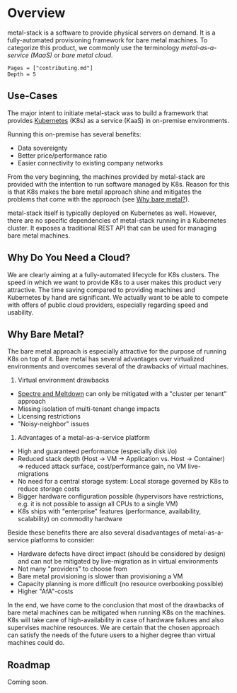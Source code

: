 # Overview

metal-stack is a software to provide physical servers on demand. It is a fully-automated provisioning framework for bare metal machines. To categorize this product, we commonly use the terminology _metal-as-a-service (MaaS)_ or _bare metal cloud_.

```@contents
Pages = ["contributing.md"]
Depth = 5
```

## Use-Cases

The major intent to initiate metal-stack was to build a framework that provides [Kubernetes](https://kubernetes.io/) (K8s) as a service (KaaS) in on-premise environments.

Running this on-premise has several benefits:

- Data sovereignty
- Better price/performance ratio
- Easier connectivity to existing company networks

From the very beginning, the machines provided by metal-stack are provided with the intention to run software managed by K8s. Reason for this is that K8s makes the bare metal approach shine and mitigates the problems that come with the approach (see [Why bare metal?](#why-bare-metal)).

metal-stack itself is typically deployed on Kubernetes as well. However, there are no specific dependencies of metal-stack running in a Kubernetes cluster. It exposes a traditional REST API that can be used for managing bare metal machines.

## Why Do You Need a Cloud?

We are clearly aiming at a fully-automated lifecycle for K8s clusters. The speed in which we want to provide K8s to a user makes this product very attractive. The time saving compared to providing machines and Kubernetes by hand are significant. We actually want to be able to compete with offers of public cloud providers, especially regarding speed and usability.

## Why Bare Metal?

The bare metal approach is especially attractive for the purpose of running K8s on top of it. Bare metal has several advantages over virtualized environments and overcomes several of the drawbacks of virtual machines.

1. Virtual environment drawbacks
  - [Spectre and Meltdown](https://meltdownattack.com/) can only be mitigated with a "cluster per tenant" approach
  - Missing isolation of multi-tenant change impacts
  - Licensing restrictions
  - "Noisy-neighbor" issues
1. Advantages of a metal-as-a-service platform
  - High and guaranteed performance (especially disk i/o)
  - Reduced stack depth (Host -> VM -> Application vs. Host -> Container) => reduced attack surface, cost/performance gain, no VM live-migrations
  - No need for a central storage system: Local storage governed by K8s to reduce storage costs
  - Bigger hardware configuration possible (hypervisors have restrictions, e.g. it is not possible to assign all CPUs to a single VM)
  - K8s ships with "enterprise" features (performance, availability, scalability) on commodity hardware

Beside these benefits there are also several disadvantages of metal-as-a-service platforms to consider:

- Hardware defects have direct impact (should be considered by design) and can not be mitigated by live-migration as in virtual environments
- Not many "providers" to choose from
- Bare metal provisioning is slower than provisioning a VM
- Capacity planning is more difficult (no resource overbooking possible)
- Higher "AfA"-costs

In the end, we have come to the conclusion that most of the drawbacks of bare metal machines can be mitigated when running K8s on the machines. K8s will take care of high-availability in case of hardware failures and also supervises machine resources. We are certain that the chosen approach can satisfy the needs of the future users to a higher degree than virtual machines could do.

## Roadmap

Coming soon.
